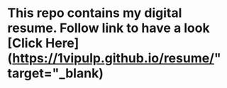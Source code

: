 # This repo contains my digital resume. Follow link to have a look [Click Here](https://1vipulp.github.io/resume/" target="_blank)



